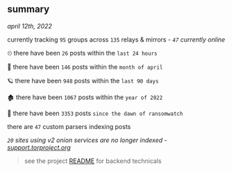 
## summary
_april 12th, 2022_

currently tracking `95` groups across `135` relays & mirrors - _`47` currently online_

⏲ there have been `26` posts within the `last 24 hours`

🦈 there have been `146` posts within the `month of april`

🪐 there have been `948` posts within the `last 90 days`

🏚 there have been `1067` posts within the `year of 2022`

🦕 there have been `3353` posts `since the dawn of ransomwatch`

there are `47` custom parsers indexing posts

_`20` sites using v2 onion services are no longer indexed - [support.torproject.org](https://support.torproject.org/onionservices/v2-deprecation/)_

> see the project [README](https://github.com/thetanz/ransomwatch#ransomwatch--) for backend technicals
